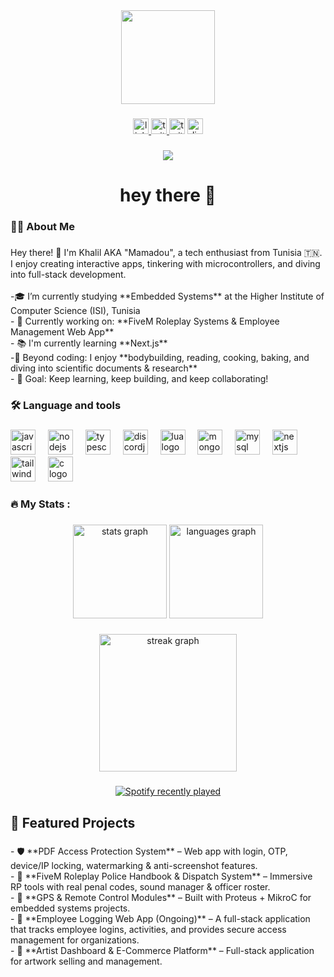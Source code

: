 <div align="center">
  <img height="150" src="https://tenor.com/view/fat-black-guy-eating-chewing-paradise-pd-gif-15185632"  />
</div>

###

<div align="center">
  <a href="https://www.linkedin.com/in/khalil-bouras-74019a279" target="_blank">
    <img src="https://img.shields.io/static/v1?message=LinkedIn&logo=linkedin&label=&color=0077B5&logoColor=white&labelColor=&style=for-the-badge" height="25" alt="linkedin logo"  />
  </a>
  <a href="https://www.twitch.tv/mamadoux22" target="_blank">
    <img src="https://img.shields.io/static/v1?message=Twitch&logo=twitch&label=&color=9146FF&logoColor=white&labelColor=&style=for-the-badge" height="25" alt="twitch logo"  />
  </a>
  <img src="https://img.shields.io/static/v1?message=Twitter&logo=twitter&label=&color=1DA1F2&logoColor=white&labelColor=&style=for-the-badge" height="25" alt="twitter logo"  />
  <a href="https://discord.gg/fCMVYJye6P" target="_blank">
    <img src="https://img.shields.io/static/v1?message=Discord&logo=discord&label=&color=7289DA&logoColor=white&labelColor=&style=for-the-badge" height="25" alt="discord logo"  />
  </a>
</div>

###

<div align="center">
  <img src="https://visitor-badge.laobi.icu/badge?page_id=Mamadou-K.Mamadou-K&"  />
</div>

###

<h1 align="center">hey there 👋</h1>

###

<h3 align="left">👩‍💻  About Me</h3>

###

<p align="left">Hey there! 👋 I'm Khalil AKA "Mamadou", a tech enthusiast from Tunisia 🇹🇳.  <br>I enjoy creating interactive apps, tinkering with microcontrollers, and diving into full-stack development.<br><br>-🎓 I’m currently studying **Embedded Systems** at the Higher Institute of Computer Science (ISI), Tunisia<br>- 🔭 Currently working on: **FiveM Roleplay Systems & Employee Management Web App**<br>- 📚 I'm currently learning **Next.js**<br>-🌱 Beyond coding: I enjoy **bodybuilding, reading, cooking, baking, and diving into scientific documents & research**<br>- 🎯 Goal: Keep learning, keep building, and keep collaborating!</p>

###

<h3 align="left">🛠 Language and tools</h3>

###

<div align="left">
  <img src="https://cdn.jsdelivr.net/gh/devicons/devicon/icons/javascript/javascript-original.svg" height="40" alt="javascript logo"  />
  <img width="12" />
  <img src="https://cdn.jsdelivr.net/gh/devicons/devicon/icons/nodejs/nodejs-original.svg" height="40" alt="nodejs logo"  />
  <img width="12" />
  <img src="https://cdn.jsdelivr.net/gh/devicons/devicon/icons/typescript/typescript-original.svg" height="40" alt="typescript logo"  />
  <img width="12" />
  <img src="https://cdn.jsdelivr.net/gh/devicons/devicon/icons/discordjs/discordjs-plain.svg" height="40" alt="discordjs logo"  />
  <img width="12" />
  <img src="https://cdn.jsdelivr.net/gh/devicons/devicon/icons/lua/lua-original.svg" height="40" alt="lua logo"  />
  <img width="12" />
  <img src="https://cdn.jsdelivr.net/gh/devicons/devicon/icons/mongodb/mongodb-original.svg" height="40" alt="mongodb logo"  />
  <img width="12" />
  <img src="https://cdn.jsdelivr.net/gh/devicons/devicon/icons/mysql/mysql-original-wordmark.svg" height="40" alt="mysql logo"  />
  <img width="12" />
  <img src="https://cdn.jsdelivr.net/gh/devicons/devicon/icons/nextjs/nextjs-original.svg" height="40" alt="nextjs logo"  />
  <img width="12" />
  <img src="https://cdn.jsdelivr.net/gh/devicons/devicon/icons/tailwindcss/tailwindcss-original-wordmark.svg" height="40" alt="tailwindcss logo"  />
  <img width="12" />
  <img src="https://cdn.jsdelivr.net/gh/devicons/devicon/icons/c/c-original.svg" height="40" alt="c logo"  />
</div>

###

<h3 align="left">🔥   My Stats :</h3>

###

<div align="center">
  <img src="https://github-readme-stats.vercel.app/api?username=Mamadou-K&hide_title=false&hide_rank=false&show_icons=true&include_all_commits=true&count_private=true&disable_animations=false&theme=dracula&locale=en&hide_border=false&order=1" height="150" alt="stats graph"  />
  <img src="https://github-readme-stats.vercel.app/api/top-langs?username=Mamadou-K&locale=en&hide_title=false&layout=compact&card_width=320&langs_count=5&theme=dracula&hide_border=false&order=2" height="150" alt="languages graph"  />
</div>

###

<div align="center">
  <img src="https://streak-stats.demolab.com?user=Mamadou-K&locale=en&mode=daily&theme=dark&hide_border=false&border_radius=5&order=3" height="220" alt="streak graph"  />
</div>

###

<div align="center">
  <a href="https://open.spotify.com/user/31xjxhstueukvhf7o7lw53t2it7y">
    <img src="https://spotify-recently-played-readme.vercel.app/api?user=31xjxhstueukvhf7o7lw53t2it7y&count=5&unique=false" alt="Spotify recently played"  />
  </a>
</div>

###

<h2 align="left">📂 Featured Projects</h2>

###

<p align="left">- 🛡 **PDF Access Protection System** – Web app with login, OTP, device/IP locking, watermarking & anti-screenshot features.  <br>- 👮 **FiveM Roleplay Police Handbook & Dispatch System** – Immersive RP tools with real penal codes, sound manager & officer roster.  <br>- 📡 **GPS & Remote Control Modules** – Built with Proteus + MikroC for embedded systems projects.  <br>- 👔 **Employee Logging Web App (Ongoing)** – A full-stack application that tracks employee logins, activities, and provides secure access management for organizations.  <br>- 🎨 **Artist Dashboard & E-Commerce Platform** – Full-stack application for artwork selling and management.</p>

###
